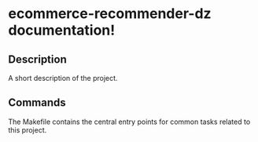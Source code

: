 # ecommerce-recommender-dz documentation!

## Description

A short description of the project.

## Commands

The Makefile contains the central entry points for common tasks related to this project.

